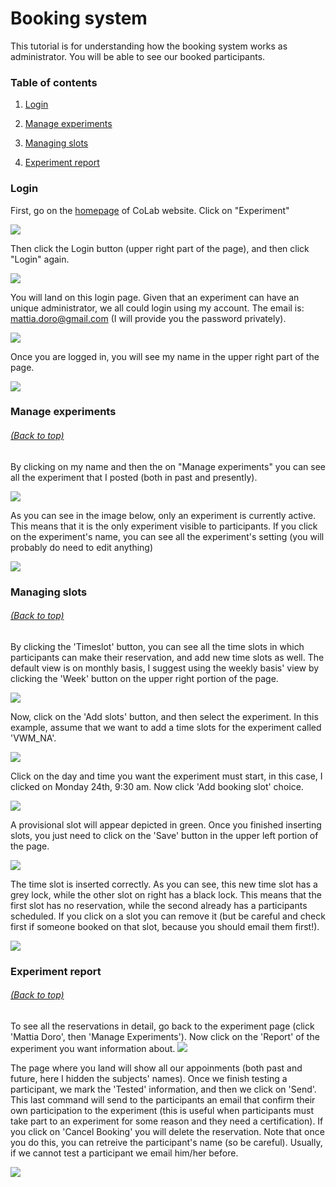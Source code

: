 # Booking system
This tutorial is for understanding how the booking system works as administrator. You will be able to see our booked participants.

### Table of contents <a name="toc"></a>

1. [Login](#login)

2. [Manage experiments](#manageexp)

3. [Managing slots](#manageslots)

4. [Experiment report](#report)

### Login <a name="login"></a> 
First, go on the [homepage](http://colab.psy.unipd.it/) of CoLab website. Click on "Experiment" 

![](1_home.png)

Then click the Login button (upper right part of the page), and then click "Login" again.

![](2_booking1.png)

You will land on this login page. 
Given that an experiment can have an unique administrator, we all could login using my account.
The email is: mattia.doro@gmail.com (I will provide you the password privately).

![](3_login.png)

Once you are logged in, you will see my name in the upper right part of the page.

![](4_login2.png)

### Manage experiments <a name="manageexp"></a>
###### [(Back to top)](#toc)

By clicking on my name and then the on "Manage experiments" you can see all the experiment that I posted (both in past and presently).

![](5_manageexp.png)

As you can see in the image below, only an experiment is currently active. This means that it is the only experiment visible to participants. If you click on the experiment's name, you can see all the experiment's setting (you will probably do need to edit anything)

![](6_exps.png)

### Managing slots <a name="manageslots"></a>
###### [(Back to top)](#toc)

By clicking the 'Timeslot' button, you can see all the time slots in which participants can make their reservation, and add new time slots as well. The default view is on monthly basis, I suggest using the weekly basis' view by clicking the 'Week' button on the upper right portion of the page.

![](7_slots.png)

Now, click on the 'Add slots' button, and then select the experiment. In this example, assume that we want to add a time slots for the experiment called 'VWM_NA'.

![](8_addslots.png)

Click on the day and time you want the experiment must start, in this case, I clicked on Monday 24th, 9:30 am. Now click 'Add booking slot' choice.

![](9_addslots2.png)

A provisional slot will appear depicted in green. Once you finished inserting slots, you just need to click on the 'Save' button in the upper left portion of the page.

![](10_addslots3.png)

The time slot is inserted correctly. As you can see, this new time slot has a grey lock, while the other slot on right has a black lock. This means that the first slot has no reservation, while the second already has a participants scheduled. If you click on a slot you can remove it (but be careful and check first if someone booked on that slot, because you should email them first!).

![](11_newslot.png)

### Experiment report <a name="report"></a>
###### [(Back to top)](#toc)

To see all the reservations in detail, go back to the experiment page (click 'Mattia Doro', then 'Manage Experiments').
Now click on the 'Report' of the experiment you want information about.
![](6_exps.png)


The page where you land will show all our appoinments (both past and future, here I hidden the subjects' names).
Once we finish testing a participant, we mark the 'Tested' information, and then we click on 'Send'. This last command will send to the participants an email that confirm their own participation to the experiment (this is useful when participants must take part to an experiment for some reason and they need a certification).
If you click on 'Cancel Booking' you will delete the reservation. Note that once you do this, you can retreive the participant's name (so be careful). Usually, if we cannot test a participant we email him/her before.

![](11_report.png)
